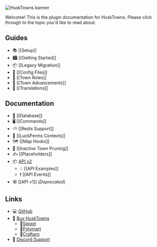 ![HuskTowns banner](https://raw.githubusercontent.com/WiIIiam278/HuskTowns/master/images/banner.png)

Welcome! This is the plugin documentation for HuskTowns. Please click through to the topic you'd like to read about.

## Guides
* 📚 [[Setup]]
* 🏙️ [[Getting Started]]
* 📦 [[Legacy Migration]]
* 📄 [[Config Files]]
* 🔨 [[Town Roles]]
* 🌟 [[Town Advancements]]
* 📝 [[Translations]]

## Documentation
* 📁 [[Database]]
* 🖥️ [[Commands]]
* ⛅ [[Redis Support]]
* 🧶 [[LuckPerms Contexts]]
* 🗺️ [[Map Hooks]]
* 🚫 [[Inactive Town Pruning]]
* ✍️ [[Placeholders]]
* 📦 [API v2](API)
  * 💡 [[API Examples]]
  * ❗ [[API Events]] 
* 🕸️ [[API v1]] (*Deprecated*)

## Links
* 💻 [GitHub](https://github.com/WiIIiam278/HuskTowns)
* 📂 [Buy HuskTowns](https://www.spigotmc.org/resources/husktowns.92672/)
  * 🛒[Spigot](https://www.spigotmc.org/resources/husktowns.92672/)
  * 🛒[Polymart](https://polymart.org/resource/husktowns.1056)
  * 🛒[Craftaro](https://craftaro.com/marketplace/product/husktowns.622)
* 💬 [Discord Support](https://discord.gg/tVYhJfyDWG)